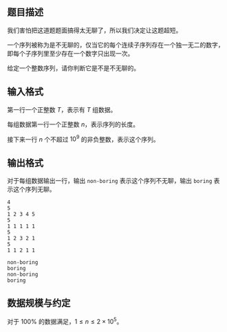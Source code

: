 

## 题目描述
我们害怕把这道题题面搞得太无聊了，所以我们决定让这题超短。

一个序列被称为是不无聊的，仅当它的每个连续子序列存在一个独一无二的数字，即每个子序列里至少存在一个数字只出现一次。

给定一个整数序列，请你判断它是不是不无聊的。
## 输入格式
第一行一个正整数 $T$，表示有 $T$ 组数据。

每组数据第一行一个正整数 $n$，表示序列的长度。

接下来一行 $n$ 个不超过 $10^9$ 的非负整数，表示这个序列。
## 输出格式
对于每组数据输出一行，输出 `non-boring` 表示这个序列不无聊，输出 `boring` 表示这个序列无聊。

```input1
4
5
1 2 3 4 5
5
1 1 1 1 1
5
1 2 3 2 1
5
1 1 2 1 1

```

```output1
non-boring
boring
non-boring
boring
```

## 数据规模与约定

对于 $100\%$ 的数据满足，$1 \le n \le 2 \times 10^5$。
